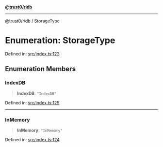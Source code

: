 [**@trust0/ridb**](../README.md)

***

[@trust0/ridb](../README.md) / StorageType

# Enumeration: StorageType

Defined in: [src/index.ts:123](https://github.com/trust0-project/RIDB/blob/a6b0121185877080bad7ab1361054cc4574a1bd2/packages/ridb/src/index.ts#L123)

## Enumeration Members

### IndexDB

> **IndexDB**: `"IndexDB"`

Defined in: [src/index.ts:125](https://github.com/trust0-project/RIDB/blob/a6b0121185877080bad7ab1361054cc4574a1bd2/packages/ridb/src/index.ts#L125)

***

### InMemory

> **InMemory**: `"InMemory"`

Defined in: [src/index.ts:124](https://github.com/trust0-project/RIDB/blob/a6b0121185877080bad7ab1361054cc4574a1bd2/packages/ridb/src/index.ts#L124)

